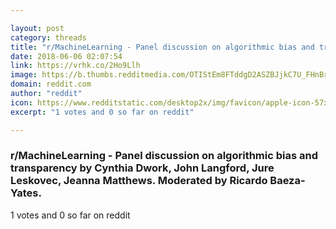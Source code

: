```yaml
---

layout: post
category: threads
title: "r/MachineLearning - Panel discussion on algorithmic bias and transparency by Cynthia Dwork, John Langford, Jure Leskovec, Jeanna Matthews. Moderated by Ricardo Baeza-Yates."
date: 2018-06-06 02:07:54
link: https://vrhk.co/2Ho9Llh
image: https://b.thumbs.redditmedia.com/OTIStEm8FTddgD2ASZBJjkC7U_FHnBrvDYUH8n0FsqU.jpg
domain: reddit.com
author: "reddit"
icon: https://www.redditstatic.com/desktop2x/img/favicon/apple-icon-57x57.png
excerpt: "1 votes and 0 so far on reddit"

---
```


### r/MachineLearning - Panel discussion on algorithmic bias and transparency by Cynthia Dwork, John Langford, Jure Leskovec, Jeanna Matthews. Moderated by Ricardo Baeza-Yates.

1 votes and 0 so far on reddit
